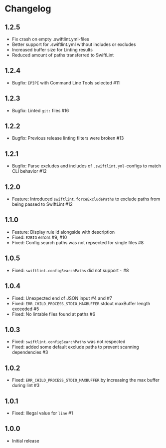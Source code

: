 # Changelog

## 1.2.5

- Fix crash on empty .swiftlint.yml-files
- Better support for .swiftlint.yml without includes or excludes
- Increased buffer size for Linting results
- Reduced amount of paths transferred to SwiftLint

## 1.2.4

- Bugfix: `EPIPE` with Command Line Tools selected #11

## 1.2.3

- Bugfix: Linted `git:` files #16

## 1.2.2

- Bugfix: Previous release linting filters were broken #13

## 1.2.1

- Bugfix: Parse excludes and includes of `.swiftlint.yml`-configs to match CLI behavior #12

## 1.2.0

- Feature: Introduced `swiftlint.forceExcludePaths` to exclude paths from being passed to SwiftLint #12

## 1.1.0

- Feature: Display rule id alongside with description
- Fixed: `E2BIG` errors #9, #10
- Fixed: Config search paths was not repsected for single files #8

## 1.0.5

- Fixed: `swiftlint.configSearchPaths` did not support `~` #8

## 1.0.4

- Fixed: Unexpected end of JSON input #4 and #7
- Fixed: `ERR_CHILD_PROCESS_STDIO_MAXBUFFER` stdout maxBuffer length exceeded #5
- Fixed: No lintable files found at paths #6

## 1.0.3

- Fixed: `swiftlint.configSearchPaths` was not respected
- Fixed: added some default exclude paths to prevent scanning dependencies #3

## 1.0.2

- Fixed: `ERR_CHILD_PROCESS_STDIO_MAXBUFFER` by increasing the max buffer during lint #3

## 1.0.1

- Fixed: Illegal value for `line` #1

## 1.0.0

- Initial release
